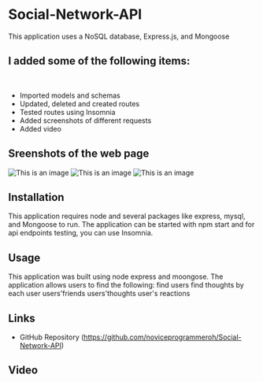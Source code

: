 # Social-Network-API
This application uses a NoSQL database, Express.js, and Mongoose

## I added some of the following items: <br />
<br />

- Imported models and schemas
- Updated, deleted and created routes
- Tested routes using Insomnia
- Added screenshots of different requests
- Added video



## Sreenshots of the web page ##

![This is an image](/Assets/categories.JPG)
![This is an image](/Assets/products.JPG)
![This is an image](/Assets/put.JPG)

## Installation ##
This application requires node and several packages like express, mysql, and Mongoose to run. The application can be started with npm start and for api endpoints testing, you can use Insomnia. 

## Usage ##

This application was built using node express and moongose. The application allows users to find the following: 
find users
find thoughts by each user
users'friends 
users'thoughts
user's reactions

## Links ##
- GitHub Repository
(https://github.com/noviceprogrammeroh/Social-Network-API)



## Video ##

